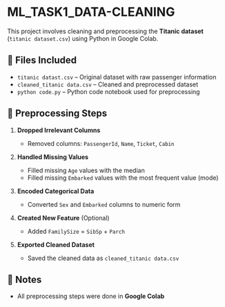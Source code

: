# ML_TASK1_DATA-CLEANING
This project involves cleaning and preprocessing the **Titanic dataset** (`titanic dataset.csv`) using Python in Google Colab.

## 📄 Files Included

* `titanic datast.csv` – Original dataset with raw passenger information
* `cleaned_titanic data.csv` – Cleaned and preprocessed dataset
* `python code.py` – Python code notebook used for preprocessing

## 🔧 Preprocessing Steps

1. **Dropped Irrelevant Columns**

   * Removed columns: `PassengerId`, `Name`, `Ticket`, `Cabin`

2. **Handled Missing Values**

   * Filled missing `Age` values with the median
   * Filled missing `Embarked` values with the most frequent value (mode)

3. **Encoded Categorical Data**

   * Converted `Sex` and `Embarked` columns to numeric form

4. **Created New Feature** (Optional)

   * Added `FamilySize` = `SibSp` + `Parch`

5. **Exported Cleaned Dataset**

   * Saved the cleaned data as `cleaned_titanic data.csv`

## 📌 Notes

* All preprocessing steps were done in **Google Colab**

